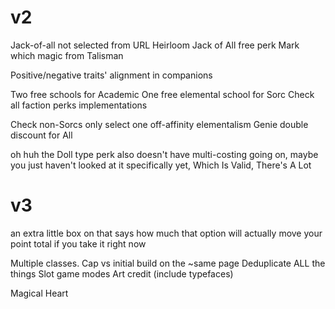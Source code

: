 # v2

Jack-of-all not selected from URL
Heirloom
Jack of All free perk
Mark which magic from Talisman

Positive/negative traits' alignment in companions

Two free schools for Academic
One free elemental school for Sorc
Check all faction perks implementations

Check non-Sorcs only select one off-affinity elementalism
Genie double discount for All

oh huh the Doll type perk also doesn't have multi-costing going on, maybe you just haven't looked at it specifically yet, Which Is Valid, There's A Lot

# v3

an extra little box on that says how much that option will actually move your point total if you take it right now

Multiple classes.
Cap vs initial build on the ~same page
Deduplicate ALL the things
Slot game modes
Art credit (include typefaces)

Magical Heart
